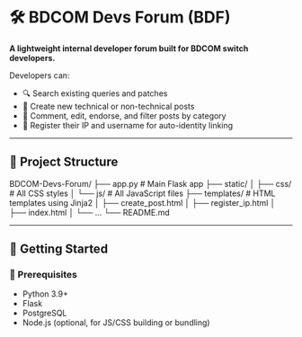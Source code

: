 # 🛠️ BDCOM Devs Forum (BDF)

**A lightweight internal developer forum built for BDCOM switch developers.**

Developers can:
- 🔍 Search existing queries and patches
- 📝 Create new technical or non-technical posts
- 💬 Comment, edit, endorse, and filter posts by category
- 👤 Register their IP and username for auto-identity linking

---

## 📁 Project Structure

BDCOM-Devs-Forum/
├── app.py # Main Flask app
├── static/
│ ├── css/ # All CSS styles
│ └── js/ # All JavaScript files
├── templates/ # HTML templates using Jinja2
│ ├── create_post.html
│ ├── register_ip.html
│ ├── index.html
│ └── ...
└── README.md


---

## 🚀 Getting Started

### 🔧 Prerequisites

- Python 3.9+
- Flask
- PostgreSQL
- Node.js (optional, for JS/CSS building or bundling)


